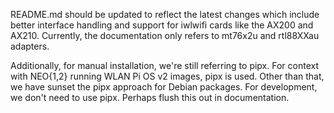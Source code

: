 README.md should be updated to reflect the latest changes which include better interface handling and support for iwlwifi cards like the AX200 and AX210. Currently, the documentation only refers to mt76x2u and rtl88XXau adapters.

Additionally, for manual installation, we're still referring to pipx. For context with NEO{1,2} running WLAN Pi OS v2 images, pipx is used. Other than that, we have sunset the pipx approach for Debian packages. For development, we don't need to use pipx. Perhaps flush this out in documentation.